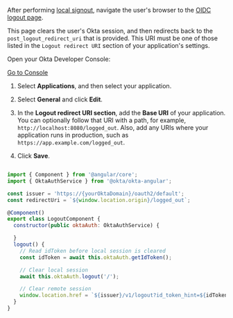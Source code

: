 After performing [local signout](/docs/guides/sign-users-out/angular/sign-out-of-your-app/), navigate the user's browser to the [OIDC logout page](https://developer.okta.com/docs/reference/api/oidc/#logout).

This page clears the user's Okta session, and then redirects back to the `post_logout_redirect_uri` that is provided. This URI must be one of those listed in the `Logout redirect URI` section of your application's settings.

Open your Okta Developer Console:

<a href="https://login.okta.com/" target="_blank" class="Button--blue">Go to Console</a>

1. Select **Applications**, and then select your application.

2. Select **General** and click **Edit**.

3. In the **Logout redirect URI section**, add the **Base URI** of your application. You can optionally follow that URI with a path, for example, `http://localhost:8080/logged_out`. Also, add any URIs where your application runs in production, such as `https://app.example.com/logged_out`.

4. Click **Save**.

```javascript

import { Component } from '@angular/core';
import { OktaAuthService } from '@okta/okta-angular';

const issuer = 'https://{yourOktaDomain}/oauth2/default';
const redirectUri = `${window.location.origin}/logged_out`;

@Component()
export class LogoutComponent {
  constructor(public oktaAuth: OktaAuthService) {

  }
  logout() {
    // Read idToken before local session is cleared
    const idToken = await this.oktaAuth.getIdToken();

    // Clear local session
    await this.oktaAuth.logout('/');

    // Clear remote session
    window.location.href = `${issuer}/v1/logout?id_token_hint=${idToken}&post_logout_redirect_uri=${redirectUri}`;
  }
}


```
